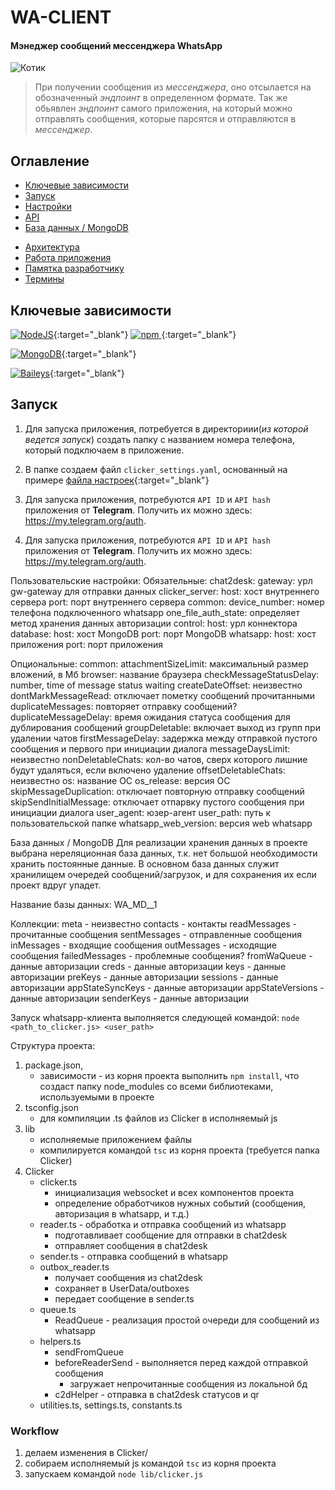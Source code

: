 # WA-CLIENT
#### Мэнеджер сообщений мессенджера WhatsApp
![Котик](https://psv4.userapi.com/c909518/u192567609/docs/d24/523bf2b9d272/Untitled.png?extra=yJq8sVhJ9FH5yYxG6G6OC1GIfP0KJEVMDhgvB65qWHkhL6wpeq4W_KcRLGLQwyKNOzSSMOfTu-KZG1l_N1TIR5YySDWu45LdjgvNnWi08ioQJmQyTkOhRgu8pr4Lozecjhpe5FIMXWcVhlpWRqsIcfvN)

> При получении сообщения из *мессенджера*, оно отсылается на обозначенный *эндпоинт* в определенном формате. 
 Так же обьявлен *эндпоинт* самого приложения, на который можно отправлять сообщения, которые парсятся и отправляются в *мессенджер*.

## Оглавление
- [Ключевые зависимости](#ключевые-зависимости)
- [Запуск](#запуск)
- [Настройки](#настройки)
  <!-- - [Реализация](#реализация) -->
  <!-- - [Переменные окружения](#переменные-окружения) -->
- [API](#api)
- [База данных / MongoDB](#база-данных--mongodb)
  <!-- - [Коллекции](#коллекции) -->
<!-- - [Локализация](#локализация) -->
- [Архитектура](#архитектура)
  <!-- - [app](#app) -->
  <!-- - [FakeGateway](#fakegateway) -->
  <!-- - [languages](#languages) -->
  <!-- - [settings](#settings) -->
  <!-- - [Дополнительно](#дополнительно) -->
- [Работа приложения](#работа-приложения)
  <!-- - [Обработка сообщений](#обработка-сообщений) -->
  <!-- - [Запуск приложения](#запуск-приложения) -->
- [Памятка разработчику](#памятка-разработчику)
  <!-- - [Локальный запуск](#локальный-запуск) -->
  <!-- - [Локальный запуск используя Docker](#локальный-запуск-используя-docker) -->
  <!-- - [Работа с логами](#работа-с-логами) -->
- [Термины](#термины)

## Ключевые зависимости
[![NodeJS](https://img.shields.io/badge/NODEJS-16.16-6DA55F?style=for-the-badge&logo=node.js&logoColor=6DA55F)](https://nodejs.org/en/blog/release/v16.16.0 "Node JS"){:target="_blank"}  [![npm](https://img.shields.io/badge/Npm-7-red?style=for-the-badge&logo=npm&logoColor=red) ](https://www.npmjs.com/package/npm/v/7.0.0 "NPM"){:target="_blank"}

[![MongoDB](https://img.shields.io/badge/MONGODB->=5.0.9-589636?style=for-the-badge&logo=mongodb&logoColor=589636)](https://www.mongodb.com/docs/manual/release-notes/5.0/ "MongoDB"){:target="_blank"} 

[![Baileys](https://img.shields.io/badge/@whiskeysockets/baileys-6.6.0-25d366?style=for-the-badge&logo=whatsapp&logoColor=25d366)](https://reactjs.org "Страница библиотеки Baileys"){:target="_blank"} 

## Запуск
1. Для запуска приложения, потребуется в директориии(*из которой ведется запуск*) создать папку с названием номера телефона, который подключаем в приложение.

2. В папке создаем файл `clicker_settings.yaml`, основанный на примере [файла настроек](./clicker_settings.yaml "Перейти к примеру настроек"){:target="_blank"} 

1. Для запуска приложения, потребуются `API ID` и `API hash` приложения от **Telegram**. Получить их можно здесь: https://my.telegram.org/auth.

1. Для запуска приложения, потребуются `API ID` и `API hash` приложения от **Telegram**. Получить их можно здесь: https://my.telegram.org/auth.

Пользовательские настройки:
Обязательные:
chat2desk:
  gateway: урл gw-gateway для отправки данных
clicker_server:
  host: хост внутреннего сервера
  port: порт внутреннего сервера
common:
  device_number: номер телефона подключенного whatsapp
  one_file_auth_state: определяет метод хранения данных авторизации
control:
  host: урл коннектора
database:
  host: хост MongoDB
  port: порт MongoDB
whatsapp:
  host: хост приложения
  port: порт приложения

Опциональные:
common:
  attachmentSizeLimit: максимальный размер вложений, в Мб
  browser: название браузера
  checkMessageStatusDelay: number, time of message status waiting
  createDateOffset: неизвестно
  dontMarkMessageRead: отключает пометку сообщений прочитанными
  duplicateMessages: повторяет отправку сообщений?
  duplicateMessageDelay: время ожидания статуса сообщения для дублирования сообщений
  groupDeletable: включает выход из групп при удалении чатов
  firstMessageDelay: задержка между отправкой пустого сообщения и первого при инициации диалога
  messageDaysLimit: неизвестно
  nonDeletableChats: кол-во чатов, сверх которого лишние будут удаляться, если включено удаление
  offsetDeletableChats: неизвестно
  os: название ОС
  os_release: версия ОС
  skipMessageDuplication: отключает повторную отправку сообщений
  skipSendInitialMessage: отключает отпарвку пустого сообщения при инициации диалога
  user_agent: юзер-агент
  user_path: путь к пользовательской папке
  whatsapp_web_version: версия web whatsapp

База данных / MongoDB
Для реализации хранения данных в проекте выбрана нереляционная база данных, т.к. нет большой необходимости хранить постоянные данные. В основном база данных служит хранилищем очередей сообщений/загрузок, и для сохранения их если проект вдруг упадет.

Название базы данных: WA_MD_<phone>_1

Коллекции:
meta - неизвестно
contacts - контакты
readMessages - прочитанные сообщения
sentMessages - отправленные сообщения
inMessages - входящие сообщения
outMessages - исходящие сообщения
failedMessages - проблемные сообщения?
fromWaQueue - данные авторизации
creds - данные авторизации
keys - данные авторизации
preKeys - данные авторизации
sessions - данные авторизации
appStateSyncKeys - данные авторизации
appStateVersions - данные авторизации
senderKeys - данные авторизации

Запуск whatsapp-клиента выполняется следующей командой:
```node <path_to_clicker.js> <user_path>```



Структура проекта:

1. package.json, 
   - зависимости - из корня проекта выполнить ```npm install```, 
   что создаст папку node_modules со всеми библиотеками, используемыми в проекте
2. tsconfig.json
   - для компиляции .ts файлов из Clicker в исполняемый js
4. lib
   - исполняемые приложением файлы
   - компилируется командой ```tsc``` из корня проекта (требуется папка Clicker)
5. Clicker
   - clicker.ts 
     - инициализация websocket и всех компонентов проекта
     - определение обработчиков нужных событий (сообщения, авторизация в whatsapp, и т.д.)
   - reader.ts - обработка и отправка сообщений из whatsapp
     - подготавливает сообщение для отправки в chat2desk
     - отправляет сообщения в chat2desk
   - sender.ts - отправка сообщений в whatsapp
   - outbox_reader.ts 
     - получает сообщения из chat2desk
     - сохраняет в UserData/outboxes
     - передает сообщение в sender.ts
   - queue.ts 
     - ReadQueue - реализация простой очереди для сообщений из whatsapp
   - helpers.ts
     - sendFromQueue
     - beforeReaderSend - выполняется перед каждой отправкой сообщения
       - загружает непрочитанные сообщения из локальной бд
     - c2dHelper - отправка в chat2desk статусов и qr
   - utilities.ts, settings.ts, constants.ts

### Workflow ###

1. делаем изменения в Clicker/
2. собираем исполняемый js командой ```tsc``` из корня проекта
3. запускаем командой ```node lib/clicker.js```
